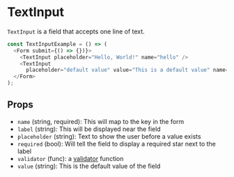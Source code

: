 # TextInput
`TextInput` is a field that accepts one line of text.

```javascript
const TextInputExample = () => (
  <Form submit={() => {})}>
    <TextInput placeholder="Hello, World!" name="hello" />
    <TextInput
      placeholder="default value" value="This is a default value" name="hello2" />
  </Form>
);
```

## Props
- `name` (string, required): This will map to the key in the form
- `label` (string): This will be displayed near the field
- `placeholder` (string): Text to show the user before a value exists
- `required` (bool): Will tell the field to display a required star next to the label
- `validator` (func): a [validator](../validation/validation.md) function
- `value` (string): This is the default value of the field

